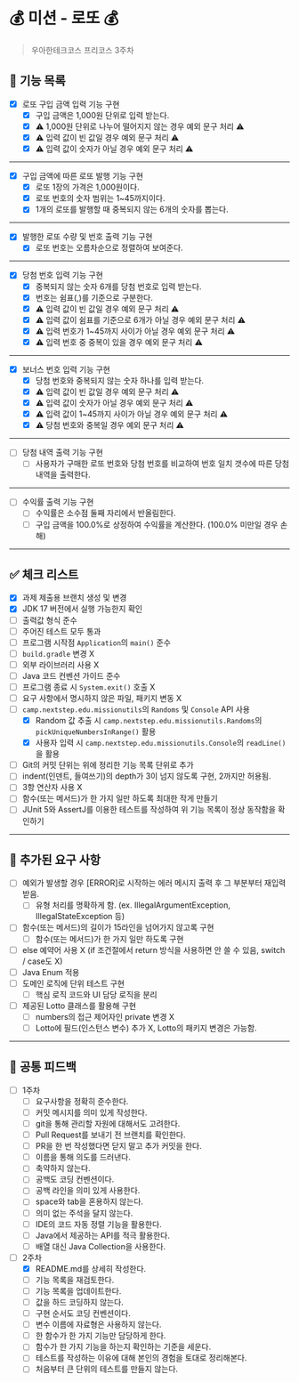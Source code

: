 # 💰 미션 - 로또 💰

> 우아한테크코스 프리코스 3주차

## 🚀 기능 목록

- [X] 로또 구입 금액 입력 기능 구현
    - [X] 구입 금액은 1,000원 단위로 입력 받는다.
    - [X] ⚠️ 1,000원 단위로 나누어 떨어지지 않는 경우 예외 문구 처리 ⚠️
    - [X] ⚠️ 입력 값이 빈 값일 경우 예외 문구 처리 ⚠️
    - [X] ⚠️ 입력 값이 숫자가 아닐 경우 예외 문구 처리 ⚠️

---

- [X] 구입 금액에 따른 로또 발행 기능 구현
    - [X] 로또 1장의 가격은 1,000원이다.
    - [X] 로또 번호의 숫자 범위는 1~45까지이다.
    - [X] 1개의 로또를 발행할 때 중복되지 않는 6개의 숫자를 뽑는다.

---

- [X] 발행한 로또 수량 및 번호 출력 기능 구현
    - [X] 로또 번호는 오름차순으로 정렬하여 보여준다.

---

- [X] 당첨 번호 입력 기능 구현
    - [X] 중복되지 않는 숫자 6개를 당첨 번호로 입력 받는다.
    - [X] 번호는 쉼표(,)를 기준으로 구분한다.
    - [X] ⚠️ 입력 값이 빈 값일 경우 예외 문구 처리 ⚠️
    - [X] ⚠️ 입력 값이 쉼표를 기준으로 6개가 아닐 경우 예외 문구 처리 ⚠️
    - [X] ⚠️ 입력 번호가 1~45까지 사이가 아닐 경우 예외 문구 처리 ⚠️
    - [X] ⚠️ 입력 번호 중 중복이 있을 경우 예외 문구 처리 ⚠️

---

- [X] 보너스 번호 입력 기능 구현
    - [X] 당첨 번호와 중복되지 않는 숫자 하나를 입력 받는다.
    - [X] ⚠️ 입력 값이 빈 값일 경우 예외 문구 처리 ⚠️
    - [X] ⚠️ 입력 값이 숫자가 아닐 경우 예외 문구 처리 ⚠️
    - [X] ⚠️ 입력 값이 1~45까지 사이가 아닐 경우 예외 문구 처리 ⚠️
    - [X] ⚠️ 당첨 번호와 중복일 경우 예외 문구 처리 ⚠️

---

- [ ] 당첨 내역 출력 기능 구현
    - [ ] 사용자가 구매한 로또 번호와 당첨 번호를 비교하여 번호 일치 갯수에 따른 당첨 내역을 출력한다.

---

- [ ] 수익률 출력 기능 구현
    - [ ] 수익률은 소수점 둘째 자리에서 반올림한다.
    - [ ] 구입 금액을 100.0%로 상정하여 수익률을 계산한다. (100.0% 미만일 경우 손해)

---

## ✅ 체크 리스트

- [X] 과제 제출용 브랜치 생성 및 변경
- [X] JDK 17 버전에서 실행 가능한지 확인
- [ ] 출력값 형식 준수
- [ ] 주어진 테스트 모두 통과
- [ ] 프로그램 시작점 `Application`의 `main()` 준수
- [ ] `build.gradle` 변경 X
- [ ] 외부 라이브러리 사용 X
- [ ] Java 코드 컨벤션 가이드 준수
- [ ] 프로그램 종료 시 `System.exit()` 호출 X
- [ ] 요구 사항에서 명시하지 않은 파일, 패키지 변동 X
- [ ] `camp.nextstep.edu.missionutils`의 `Randoms` 및 `Console` API 사용
    - [X] Random 값 추출 시 `camp.nextstep.edu.missionutils.Randoms`의 `pickUniqueNumbersInRange()` 활용
    - [X] 사용자 입력 시 `camp.nextstep.edu.missionutils.Console`의 `readLine()`을 활용
- [ ] Git의 커밋 단위는 위에 정리한 기능 목록 단위로 추가
- [ ] indent(인덴트, 들여쓰기)의 depth가 3이 넘지 않도록 구현, 2까지만 허용됨.
- [ ] 3항 연산자 사용 X
- [ ] 함수(또는 메서드)가 한 가지 일만 하도록 최대한 작게 만들기
- [ ] JUnit 5와 AssertJ를 이용한 테스트를 작성하여 위 기능 목록이 정상 동작함을 확인하기

---

## 🚨 추가된 요구 사항

- [ ] 예외가 발생할 경우 [ERROR]로 시작하는 에러 메시지 출력 후 그 부분부터 재입력 받음.
    - [ ] 유형 처리를 명확하게 함. (ex. IllegalArgumentException, IllegalStateException 등)
- [ ] 함수(또는 메서드)의 길이가 15라인을 넘어가지 않고록 구현
    - [ ] 함수(또는 메서드)가 한 가지 일만 하도록 구현
- [ ] else 예약어 사용 X (if 조건절에서 return 방식을 사용하면 안 쓸 수 있음, switch / case도 X)
- [ ] Java Enum 적용
- [ ] 도메인 로직에 단위 테스트 구현
    - [ ] 핵심 로직 코드와 UI 담당 로직을 분리
- [ ] 제공된 Lotto 클래스를 활용해 구현
    - [ ] numbers의 접근 제어자인 private 변경 X
    - [ ] Lotto에 필드(인스턴스 변수) 추가 X, Lotto의 패키지 변경은 가능함.

---

## 📮 공통 피드백

- [ ] 1주차
    - [ ] 요구사항을 정확히 준수한다.
    - [ ] 커밋 메시지를 의미 있게 작성한다.
    - [ ] git을 통해 관리할 자원에 대해서도 고려한다.
    - [ ] Pull Request를 보내기 전 브랜치를 확인한다.
    - [ ] PR을 한 번 작성했다면 닫지 말고 추가 커밋을 한다.
    - [ ] 이름을 통해 의도를 드러낸다.
    - [ ] 축약하지 않는다.
    - [ ] 공백도 코딩 컨벤션이다.
    - [ ] 공백 라인을 의미 있게 사용한다.
    - [ ] space와 tab을 혼용하지 않는다.
    - [ ] 의미 없는 주석을 달지 않는다.
    - [ ] IDE의 코드 자동 정렬 기능을 활용한다.
    - [ ] Java에서 제공하는 API를 적극 활용한다.
    - [ ] 배열 대신 Java Collection을 사용한다.
- [ ] 2주차
    - [X] README.md를 상세히 작성한다.
    - [ ] 기능 목록을 재검토한다.
    - [ ] 기능 목록을 업데이트한다.
    - [ ] 값을 하드 코딩하지 않는다.
    - [ ] 구현 순서도 코딩 컨벤션이다.
    - [ ] 변수 이름에 자료형은 사용하지 않는다.
    - [ ] 한 함수가 한 가지 기능만 담당하게 한다.
    - [ ] 함수가 한 가지 기능을 하는지 확인하는 기준을 세운다.
    - [ ] 테스트를 작성하는 이유에 대해 본인의 경험을 토대로 정리해본다.
    - [ ] 처음부터 큰 단위의 테스트를 만들지 않는다.